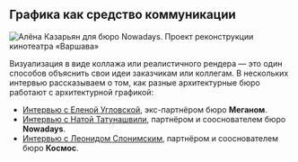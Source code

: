 ## Графика как средство коммуникации

![Алёна Казарьян для бюро Nowadays. Проект реконструкции кинотеатра «Варшава»](/img/VWX_14/1657807013_02-8-Nowadays-_D0_9A_D1_80_D0_B0_D1_81_D0_BD_D0_BE-_D1_81_D0_B8_D0_BD_D0_B5_D0_B5-2_20_2_.jpg#rounded)

Визуализация в виде коллажа или реалистичного рендера — это один способов объяснить свои идеи заказчикам или коллегам. В нескольких интервью рассказываем о том, как разные архитектурные бюро работают с архитектурной графикой:

- [Интервью с Еленой Угловской](https://softculture.cc/blog/entries/interviews/meganom-interview-o-grafike), экс-партнёром бюро **Меганом**.
- [Интервью с Натой Татунашвили](https://softculture.cc/blog/entries/interviews/nowadays-interview-o-grafike), партнёром и сооснователем бюро **Nowadays**.
- [Интервью с Леонидом Слонимским](https://softculture.cc/blog/entries/interviews/horoshaya-arhitektura-ne-obyazatelno-dolzhna-byt-postroena), партнёром и сооснователем бюро **Космос**.
